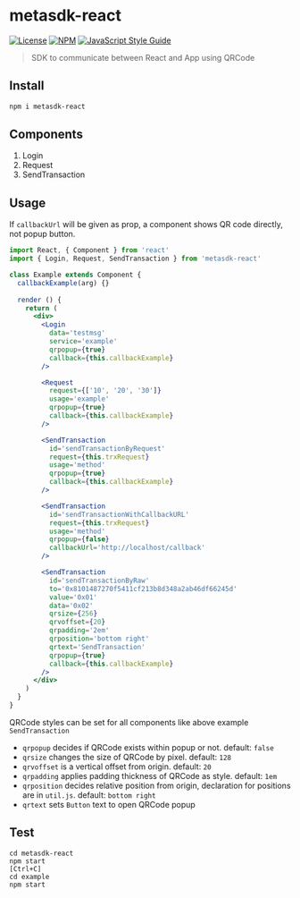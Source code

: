 # metasdk-react

[![License](http://img.shields.io/badge/license-MIT-blue.svg)](https://raw.githubusercontent.com/hexoul/metasdk-react/master/LICENSE)
[![NPM](https://img.shields.io/npm/v/metasdk-react.svg)](https://www.npmjs.com/package/metasdk-react)
[![JavaScript Style Guide](https://img.shields.io/badge/code_style-standard-brightgreen.svg)](https://standardjs.com)

> SDK to communicate between React and App using QRCode

## Install

```bash
npm i metasdk-react
```

## Components

1. Login
2. Request
2. SendTransaction

## Usage

If `callbackUrl` will be given as prop, a component shows QR code directly, not popup button.

```jsx
import React, { Component } from 'react'
import { Login, Request, SendTransaction } from 'metasdk-react'

class Example extends Component {
  callbackExample(arg) {}
  
  render () {
    return (
      <div>
        <Login
          data='testmsg'
          service='example'
          qrpopup={true}
          callback={this.callbackExample}
        />

        <Request
          request={['10', '20', '30']}
          usage='example'
          qrpopup={true}
          callback={this.callbackExample}
        />

        <SendTransaction
          id='sendTransactionByRequest'
          request={this.trxRequest}
          usage='method'
          qrpopup={true}
          callback={this.callbackExample}
        />

        <SendTransaction
          id='sendTransactionWithCallbackURL'
          request={this.trxRequest}
          usage='method'
          qrpopup={false}
          callbackUrl='http://localhost/callback'
        />

        <SendTransaction
          id='sendTransactionByRaw'
          to='0x8101487270f5411cf213b8d348a2ab46df66245d'
          value='0x01'
          data='0x02'
          qrsize={256}
          qrvoffset={20}
          qrpadding='2em'
          qrposition='bottom right'
          qrtext='SendTransaction'
          qrpopup={true}
          callback={this.callbackExample}
        />
      </div>
    )
  }
}
```

QRCode styles can be set for all components like above example `SendTransaction`
- `qrpopup` decides if QRCode exists within popup or not. default: `false`
- `qrsize` changes the size of QRCode by pixel. default: `128`
- `qrvoffset` is a vertical offset from origin. default: `20`
- `qrpadding` applies padding thickness of QRCode as style. default: `1em`
- `qrposition` decides relative position from origin, declaration for positions are in `util.js`. default: `bottom right`
- `qrtext` sets `Button` text to open QRCode popup

## Test

```
cd metasdk-react
npm start
[Ctrl+C]
cd example
npm start
```
